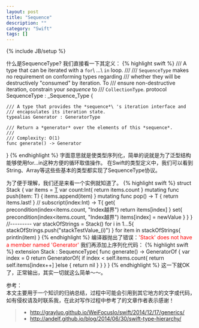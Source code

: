 ```yaml
---
layout: post
title: "Sequence"
description: ""
category: "Swift"
tags: []
---
```

{% include JB/setup %}

什么是SequenceType? 我们直接看一下其定义：
{% highlight swift %}
/// A type that can be iterated with a `for`\ ...\ `in` loop.
///
/// `SequenceType` makes no requirement on conforming types regarding
/// whether they will be destructively "consumed" by iteration.  To
/// ensure non-destructive iteration, constrain your *sequence* to
/// `CollectionType`.
protocol SequenceType : _Sequence_Type {

    /// A type that provides the *sequence*\ 's iteration interface and
    /// encapsulates its iteration state.
    typealias Generator : GeneratorType

    /// Return a *generator* over the elements of this *sequence*.
    ///
    /// Complexity: O(1)
    func generate() -> Generator
}
{% endhighlight %}
字面意思就是使类型序列化，简单的说就是为了泛型结构能够使用for...in这种方便的循环取值操作。
在Swift的类型定义中，我们可以看到String、Array等这些些基本的类型都实现了SequenceType协议。
<!--more-->
为了便于理解，我们还是来看一个实例就知道了。
{% highlight swift %}
struct Stack<T> {
    var items = [T]()
    var count:Int{
        return items.count
    }
    mutating func push(item: T) {
        items.append(item)
    }
    mutating func pop() -> T {
        return items.last!
    }
    //
    subscript(index:Int) -> T{
        get{
            precondition(index<items.count, "Index越界")
            return items[index]
        }
        set{
            precondition(index<items.count, "Index越界")
            items[index] = newValue
        }
    }
}
//---------
var stackOfStrings = Stack<String>()
for i in 1...5{
    stackOfStrings.push("stackTestValue_\(i)")
}
for item in stackOfStrings{
    println(item)
}
{% endhighlight %}
编译器抛出了错误：<span style="color: red;">'Stack<String>' does not have a member named 'Generator'</span>
我们再添加上序列化代码：
{% highlight swift %}
extension Stack : SequenceType{
    func generate() -> GeneratorOf<T> {
        var index = 0
        return GeneratorOf{
            if index < self.items.count{
                return self.items[index++]
            }else {
                return nil
            }
        }
    }
}
{% endhighlight %}
这一下就OK了，正常输出，其实一切就这么简单～～。




参考：  
本文主要用于一个知识的归纳总结，过程中可能会引用到其它地方的文字或代码，如有侵权请及时联系我，在此对写作过程中参考了的文章作者表示感谢！ 

> * http://grayluo.github.io/WeiFocusIo/swift/2014/12/17/generics/
> * http://andelf.github.io/blog/2014/06/30/swift-type-hierarchy/


